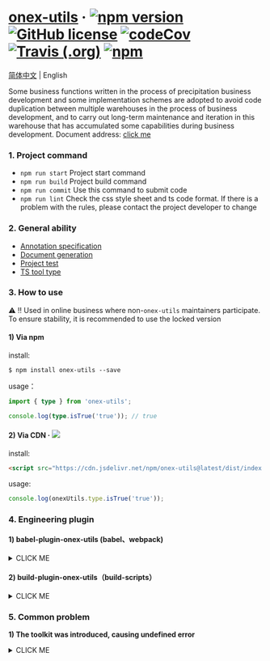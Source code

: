 # [onex-utils](https://unity-template.github.io/onex-utils/index.html) &middot; [![npm version](https://img.shields.io/npm/v/onex-utils.svg?style=flat)](https://www.npmjs.com/package/onex-utils) [![GitHub license](https://img.shields.io/badge/license-MIT-blue.svg)](https://github.com/unity-template/onex-utils/blob/master/LICENSE) [![codeCov](https://codecov.io/github/unity-template/onex-utils/coverage.svg?branch=master)](https://codecov.io/gh/unity-template/onex-utils) [![Travis (.org)](https://img.shields.io/travis/unity-template/onex-utils)](https://www.travis-ci.org/github/unity-template/onex-utils) [![npm](https://img.shields.io/npm/dt/onex-utils)](https://www.npmjs.com/package/onex-utils)

[简体中文](./README.md) | English

Some business functions written in the process of precipitation business development and some implementation schemes are adopted to avoid code duplication between multiple warehouses in the process of business development, and to carry out long-term maintenance and iteration in this warehouse that has accumulated some capabilities during business development. Document address: [click me](https://unity-template.github.io/onex-utils/index.html)


### 1. Project command
* `npm run start` Project start command
* `npm run build` Project build command
* `npm run commit` Use this command to submit code
* `npm run lint` Check the css style sheet and ts code format. If there is a problem with the rules, please contact the project developer to change


### 2. General ability

* [Annotation specification](https://tsdoc.org/)
* [Document generation](https://github.com/TypeStrong/typedoc)
* [Project test](https://jestjs.io/)
* [TS tool type](https://github.com/sindresorhus/type-fest)


### 3. How to use


⚠️ ‼️ Used in online business where non-`onex-utils` maintainers participate. To ensure stability, it is recommended to use the locked version

#### 1) Via npm

install:
```shell
$ npm install onex-utils --save
```
usage：
```ts
import { type } from 'onex-utils';

console.log(type.isTrue('true')); // true
```

#### 2) Via CDN · [![](https://data.jsdelivr.com/v1/package/npm/onex-utils/badge)](https://www.jsdelivr.com/package/npm/onex-utils)

install:

```html
<script src="https://cdn.jsdelivr.net/npm/onex-utils@latest/dist/index.umd.min.js"></script>
```

usage:
```ts
console.log(onexUtils.type.isTrue('true'));
```

### 4. Engineering plugin
#### 1) babel-plugin-onex-utils (babel、webpack)

<details>
<summary>CLICK ME</summary>


#### Install
```shell
$ npm i --save onex-utils
$ npm i --save-dev babel-plugin-onex-utils @babel/cli @babel/preset-env
```


#### Example
Transforms

```ts
import { capitalize, map } from 'onex-utils';

map([], capitalize);
```
roughly to

```ts
"use strict";

var _map2 = _interopRequireDefault(require("onex-utils/build/utils/map"));

var _capitalize2 = _interopRequireDefault(require("onex-utils/build/utils/capitalize"));

function _interopRequireDefault(obj) { return obj && obj.__esModule ? obj : { "default": obj }; }

(0, _map2["default"])([], _capitalize2["default"]);
```

#### Usage
.babelrc
```json
{
  "plugins": ["onex-utils"],
  "presets": [["@babel/env", { "targets": { "node": 6 } }]]
}
```
Babel API
```ts
require('babel-core').transform('code', {
  'plugins': ['onex-utils'],
  'presets': [['@babel/env', { 'targets': { 'node': 6 } }]]
})
```
webpack.config.js

```ts
'module': {
  'loaders': [{
    'loader': 'babel-loader',
    'test': /\.js$/,
    'exclude': /node_modules/,
    'query': {
      'plugins': ['onex-utils'],
      'presets': [['@babel/env', { 'targets': { 'node': 6 } }]]
    }
  }]
}
```
</details>


#### 2) build-plugin-onex-utils（build-scripts）
<details>
<summary>CLICK ME</summary>

#### Install
```shell
$ npm install @alib/build-scripts build-plugin-utils build-plugin-component --save-dev 
```

#### Usage(Used in conjunction with rax)

build.json
```json
{
  "type": "rax",
  "targets": [
    "web"
  ],
  "plugins": [
    "build-plugin-component",
    "build-plugin-onex-utils"
  ]
}
```
package.json
```json
{
  "main": "build/index.js",
  "types": "./lib",
  "files": [
    "dist",
    "es",
    "lib"
  ],
  "scripts": {
    "build": "build-scripts build"
  }
}
```
cli
```shell
$ npm run build
```

</details>


### 5. Common problem

**1) The toolkit was introduced, causing undefined error**

<details>
<summary>CLICK ME</summary>

**code:**

```ts
import onexUtils from 'onex-utils';
console.log(onexUtils.url);
```

**error:**

![](https://gw.alicdn.com/imgextra/i3/O1CN01lNHI3H22N3UvEahcN_!!6000000007107-2-tps-1448-382.png)

**Modification method：**

1. If it is a JS project, import it through the import method of namescpae

```ts
import * as onexUtils from 'onex-utils';
```

1. If it is a ts file, solve the build problem by configuring `tsconfig.json`

```json
{
  "compilerOptions": {
    "allowSyntheticDefaultImports": true,
    "esModuleInterop": true,
  }
}
```

</details>